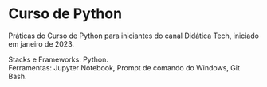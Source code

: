 # Curso de Python

Práticas do Curso de Python para iniciantes do canal Didática Tech, iniciado em janeiro de 2023.<br>

Stacks e Frameworks: Python.<br>
Ferramentas: Jupyter Notebook, Prompt de comando do Windows, Git Bash.
